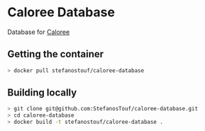 # Caloree Database

Database for [Caloree](https://github.com/StefanosTouf/caloree-cli)

## Getting the container

```bash
> docker pull stefanostouf/caloree-database
```

## Building locally

```bash
> git clone git@github.com:StefanosTouf/caloree-database.git 
> cd caloree-database
> docker build -t stefanostouf/caloree-database .
```
